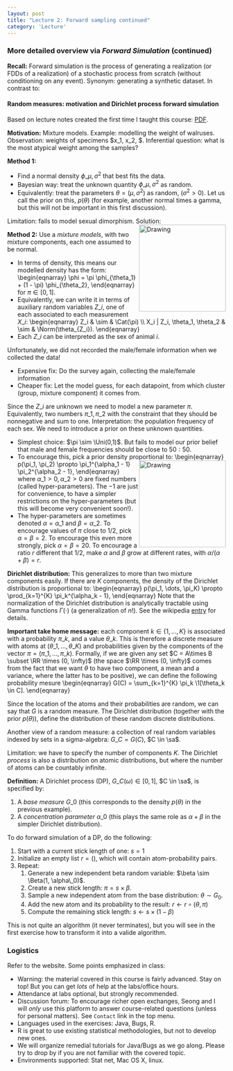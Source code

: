 ```yaml
---
layout: post
title: "Lecture 2: Forward sampling continued"
category: 'Lecture'
---
```



### More detailed overview via *Forward Simulation* (continued)

**Recall:** Forward simulation is the process of generating a realization (or FDDs of a realization) of a stochastic process from scratch (without conditioning on any event). Synonym: generating a synthetic dataset. In contrast to: 



#### Random measures: motivation and Dirichlet process forward simulation


Based on lecture notes created the first time I taught this course: [PDF](http://www.stat.ubc.ca/~bouchard/courses/stat547-sp2011/notes-part2.pdf).

**Motivation:** Mixture models. Example: modelling the weight of walruses. Observation: weights of specimens $x\_1, x\_2, $. Inferential question: what is the most atypical weight among the samples?

**Method 1:** 

- Find a normal density $\phi\_{\mu, \sigma^2}$ that best fits the data. 
- Bayesian way: treat the unknown quantity $\phi\_{\mu, \sigma^2}$ as random.
- Equivalently: treat the parameters $\theta = (\mu, \sigma^2)$ as random, $(\sigma^2 > 0)$. Let us call the prior on this, $p(\theta)$ (for example, another normal times a gamma, but this will not be important in this first discussion).

Limitation: fails to model sexual dimorphism. Solution: <img src="{{ site.url }}/images/height-hist.jpg" alt="Drawing" style="width: 200px; float: right"/>

**Method 2:** Use a *mixture models*, with two mixture components, each one assumed to be normal.

- In terms of density, this means our modelled density has the form:
\\begin{eqnarray}
\phi = \pi \phi\_{\theta\_1} + (1 - \pi) \phi\_{\theta\_2},
\\end{eqnarray}
for $\pi \in [0, 1]$.
- Equivalently, we can write it in terms of auxiliary random variables $Z\_i$, one of each  associated to each measurement $X\_i$: 
\\begin{eqnarray}
Z\_i & \sim & \Cat(\pi) \\\\
X\_i | Z\_i, \theta\_1, \theta\_2 & \sim & \Norm(\theta\_{Z\_i}).
\\end{eqnarray}
- Each $Z\_i$ can be interpreted as the sex of animal $i$.

Unfortunately, we did not recorded the male/female information when we collected the data!

- Expensive fix: Do the survey again, collecting the male/female information
- Cheaper fix: Let the model guess, for each datapoint, from which cluster (group, mixture component) it comes from.

Since the $Z\_i$ are unknown we need to model a new parameter $\pi$. Equivalently, two numbers $\pi\_1, \pi\_2$ with the constraint that they should be nonnegative and sum to one. Interpretation: the population frequency of each sex. We need to introduce a prior on these unknown quantities.

- Simplest choice: $\pi \sim \Uni(0,1)$. But fails to model our prior belief that male and female frequencies should be close to $50:50$.
- To encourage this, pick a prior density proportional to: <img src="{{ site.url }}/images/beta.jpg" alt="Drawing" style="width: 200px; float: right"/>
\\begin{eqnarray}
p(\pi\_1, \pi\_2) \propto \pi\_1^{\alpha\_1 - 1} \pi\_2^{\alpha\_2 - 1},
\\end{eqnarray}  
where $\alpha\_1 > 0, \alpha\_2 > 0$ are fixed numbers (called hyper-parameters). The $-1$ are just for convenience, to have a simpler restrictions on the hyper-parameters (but this will become very convenient soon!). 
- The hyper-parameters are sometimes denoted $\alpha = \alpha\_1$ and $\beta = \alpha\_2$. To encourage values of $\pi$ close to $1/2$, pick $\alpha = \beta = 2$. To encourage this even more strongly, pick $\alpha = \beta = 20$. To encourage a ratio $r$ different that $1/2$, make $\alpha$ and $\beta$ grow at different rates, with $\alpha/(\alpha+\beta) = r$. 

**Dirichlet distribution:** This generalizes to more than two mixture components easily. If there are $K$ components, the density of the Dirichlet distribution is proportional to:
\\begin{eqnarray}
p(\pi\_1, \dots, \pi\_K) \propto \prod\_{k=1}^{K} \pi\_k^{\alpha\_k - 1},
\\end{eqnarray} 
Note that the normalization of the Dirichlet distribution is analytically tractable using Gamma functions $\Gamma(\cdot)$ (a generalization of $n!$). See the wikipedia [entry](http://en.wikipedia.org/wiki/Dirichlet_distribution) for details.

**Important take home message:** each component $k\in \{1, \dots, K\}$ is associated with a probability $\pi\_k$, and a value $\theta\_k$. This is therefore a discrete measure with atoms at $(\theta\_1, \dots, \theta\_K)$ and probabilities given by the components of the vector $\pi = (\pi\_1, \dots, \pi\_k)$. Formally, if we are given any set $C = A\times B \subset \RR \times (0, \infty)$ (the space $\RR \times (0, \infty)$ comes from the fact that we want $\theta$ to have two component, a mean and a variance, where the latter has to be positive), we can define the following probability mesure
\\begin{eqnarray}
G(C) = \sum\_{k=1}^{K} \pi\_k \1[\theta\_k \in C].
\\end{eqnarray} 

Since the location of the atoms and their probabilities are random, we can say that $G$ is a random measure. The Dirichlet distribution (together with the prior $p(\theta)$), define the distribution of these random discrete distributions.

Another view of a random measure: a collection of real  random variables indexed by sets in a sigma-algebra: $G\_{C} = G(C)$, $C \in \sa$.

Limitation: we have to specify the number of components $K$. The Dirichlet *process* is also a distribution on atomic distributions, but where the number of atoms can be countably infinite.

**Definition:**  A Dirichlet process (DP), $G\_C(\omega) \in [0, 1]$, $C \in \sa$, is specified by:

1. A *base measure* $G\_0$ (this corresponds to the density $p(\theta)$ in the previous example).
2. A *concentration parameter* $\alpha\_0$ (this plays the same role as $\alpha + \beta$ in the simpler Dirichlet distribution).

To do forward simulation of a DP, do the following:

1. Start with a current stick length of one: $s = 1$
2. Initialize an empty list $r = ()$, which will contain atom-probability pairs.
3. Repeat:
   1. Generate a new independent beta random variable: $\beta \sim \Beta(1, \alpha\_0)$.
   2. Create a new stick length: $\pi = s \times \beta$.
   3. Sample a new independent atom from the base distribution: $\theta \sim G_0$.
   4. Add the new atom and its probability to the result: $r \gets r \circ (\theta, \pi)$
   5. Compute the remaining stick length: $s \gets s \times (1 - \beta)$
   
This is not quite an algorithm (it never terminates), but you will see in the first exercise how to transform it into a valide algorithm.


### Logistics

Refer to the website. Some points emphasized in class:

- Warning: the material covered in this course is fairly advanced. Stay on top! But you can get *lots* of help at the labs/office hours. 
- Attendance at labs optional, but strongly recommended.
- Discussion forum: To encourage richer open exchanges, Seong and I will *only* use this platform to answer course-related questions (unless for personal matters). See ``Contact`` link in the top menu.
- Languages used in the exercises: Java, Bugs, R.
 - R is great to use existing statistical methodologies, but not to develop new ones.
 - We will organize remedial tutorials for Java/Bugs as we go along. Please try to drop by if you are not familiar with the covered topic.
- Environments supported: Stat net, Mac OS X, linux.